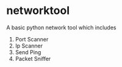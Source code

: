 # networktool
A basic python network tool which includes 
1. Port Scanner                             
2. Ip Scanner                                  
3. Send Ping                                                 
4. Packet Sniffer
